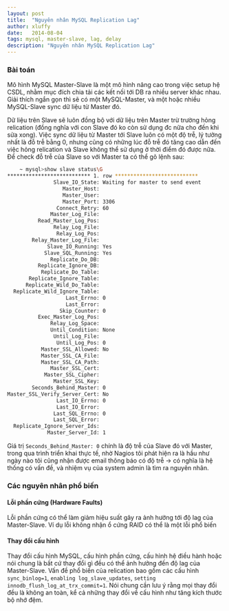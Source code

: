 ```yaml
---
layout: post
title:  "Nguyên nhân MySQL Replication Lag"
author: xluffy
date:   2014-08-04
tags: mysql, master-slave, lag, delay
description: "Nguyên nhân MySQL Replication Lag"
---
```


### Bài toán

Mô hình MySQL Master-Slave là một mô hình nâng cao trong việc setup hệ CSDL, nhằm mục đích chia tải các kết nối tới DB ra nhiều server khác nhau. 
Giải thích ngắn gọn thì sẽ có một MySQL-Master, và một hoặc nhiều MySQL-Slave sync dữ liệu từ Master đó.

Dữ liệu trên Slave sẽ luôn đồng bộ với dữ liệu trên Master trừ trường hỏng relication (đồng nghĩa với con Slave đó ko còn sử dụng đc nữa cho đến
khi sửa xong). Việc sync dữ liệu từ Master tới Slave luôn có một độ trễ, lý tưởng nhất là đỗ trễ bằng 0, nhưng cũng có những lúc đỗ trễ đó tăng cao
dẫn đến việc hỏng relication và Slave không thể sử dụng ở thời điểm đó được nữa. Để check đỗ trễ của Slave so với Master ta có thể gõ lệnh sau:

```bash
	~ mysql>show slave status\G
*************************** 1. row ***************************
               Slave_IO_State: Waiting for master to send event
                  Master_Host: 
                  Master_User: 
                  Master_Port: 3306
                Connect_Retry: 60
              Master_Log_File: 
          Read_Master_Log_Pos: 
               Relay_Log_File: 
                Relay_Log_Pos: 
        Relay_Master_Log_File: 
             Slave_IO_Running: Yes
            Slave_SQL_Running: Yes
              Replicate_Do_DB:
          Replicate_Ignore_DB:
           Replicate_Do_Table:
       Replicate_Ignore_Table:
      Replicate_Wild_Do_Table:
  Replicate_Wild_Ignore_Table:
                   Last_Errno: 0
                   Last_Error:
                 Skip_Counter: 0
          Exec_Master_Log_Pos: 
              Relay_Log_Space: 
              Until_Condition: None
               Until_Log_File:
                Until_Log_Pos: 0
           Master_SSL_Allowed: No
           Master_SSL_CA_File:
           Master_SSL_CA_Path:
              Master_SSL_Cert:
            Master_SSL_Cipher:
               Master_SSL_Key:
        Seconds_Behind_Master: 0
Master_SSL_Verify_Server_Cert: No
                Last_IO_Errno: 0
                Last_IO_Error:
               Last_SQL_Errno: 0
               Last_SQL_Error:
  Replicate_Ignore_Server_Ids:
             Master_Server_Id: 1
```

Giá trị `Seconds_Behind_Master: 0` chính là độ trễ của Slave đó với Master, trong qua trình triển khai thực tế, nhờ Nagios tôi phát hiện ra là hầu như ngày
nào tôi cũng nhận được email thông báo có độ trễ -> có nghĩa là hệ thống có vấn đề, và nhiệm vụ của system admin là tìm ra nguyên nhân.

### Các nguyên nhân phổ biến

#### Lỗi phần cứng (Hardware Faults)

Lỗi phần cứng có thể làm giảm hiệu suất gây ra ảnh hưởng tới độ lag của Master-Slave. Ví dụ lỗi không nhận ổ cứng RAID có thể là một lỗi phổ biến

#### Thay đổi cấu hình

Thay đổi cấu hình MySQL, cấu hình phần cứng, cấu hình hệ điều hành hoặc nói chung là bất cứ thay đổi gì đều có thể ảnh hưởng đến độ lag của Master-Slave.
Vấn đề phổ biến của relication bao gồm các cấu hình `sync_binlog=1`, `enabling log_slave_updates`, `setting innodb_flush_log_at_trx_commit=1`. Nói chung
cần lưu ý rằng mọi thay đổi đều là không an toàn, kể cả những thay đổi về cấu hình như tăng kích thước bộ nhớ đệm.
